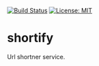 [![Build Status](https://travis-ci.com/sorablaze11/shortify.svg?branch=master)](https://travis-ci.com/sorablaze11/shortify)
[![License: MIT](https://img.shields.io/badge/License-MIT-yellow.svg)](https://opensource.org/licenses/MIT)

# shortify

Url shortner service.
